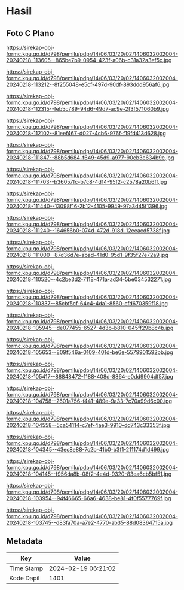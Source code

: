 # Hasil

## Foto C Plano

https://sirekap-obj-formc.kpu.go.id/d798/pemilu/pdpr/14/06/03/20/02/1406032002004-20240218-113605--865be7b9-0954-423f-a06b-c31a32a3ef5c.jpg

https://sirekap-obj-formc.kpu.go.id/d798/pemilu/pdpr/14/06/03/20/02/1406032002004-20240218-113212--8f255048-e5cf-497d-90df-893ddd956af6.jpg

https://sirekap-obj-formc.kpu.go.id/d798/pemilu/pdpr/14/06/03/20/02/1406032002004-20240218-112315--feb5c789-94d6-49d7-ac9e-2f3f571060b9.jpg

https://sirekap-obj-formc.kpu.go.id/d798/pemilu/pdpr/14/06/03/20/02/1406032002004-20240218-112102--81eef467-d027-4cb6-976f-f19fd413d628.jpg

https://sirekap-obj-formc.kpu.go.id/d798/pemilu/pdpr/14/06/03/20/02/1406032002004-20240218-111847--88b5d684-f649-45d9-a977-90cb3e634b9e.jpg

https://sirekap-obj-formc.kpu.go.id/d798/pemilu/pdpr/14/06/03/20/02/1406032002004-20240218-111703--b36057fc-b7c8-4d14-95f2-c2578a20b6ff.jpg

https://sirekap-obj-formc.kpu.go.id/d798/pemilu/pdpr/14/06/03/20/02/1406032002004-20240218-111440--13098f16-2b12-4105-9949-97a3d45f1396.jpg

https://sirekap-obj-formc.kpu.go.id/d798/pemilu/pdpr/14/06/03/20/02/1406032002004-20240218-111240--164656b0-074d-472d-918d-12eeacd5738f.jpg

https://sirekap-obj-formc.kpu.go.id/d798/pemilu/pdpr/14/06/03/20/02/1406032002004-20240218-111000--87d36d7e-abad-41d0-95d1-9f35f27e72a9.jpg

https://sirekap-obj-formc.kpu.go.id/d798/pemilu/pdpr/14/06/03/20/02/1406032002004-20240218-110520--4c2be3d2-7118-471a-ad34-5be034532271.jpg

https://sirekap-obj-formc.kpu.go.id/d798/pemilu/pdpr/14/06/03/20/02/1406032002004-20240218-110337--85cbf5cf-64c4-4da1-8560-cfd670359f18.jpg

https://sirekap-obj-formc.kpu.go.id/d798/pemilu/pdpr/14/06/03/20/02/1406032002004-20240218-105945--de077455-6527-4d3b-b810-045ff29b8c4b.jpg

https://sirekap-obj-formc.kpu.go.id/d798/pemilu/pdpr/14/06/03/20/02/1406032002004-20240218-105653--809f546a-0109-401d-be6e-5579901592bb.jpg

https://sirekap-obj-formc.kpu.go.id/d798/pemilu/pdpr/14/06/03/20/02/1406032002004-20240218-105417--88848472-1188-408d-8864-e0dd9904df57.jpg

https://sirekap-obj-formc.kpu.go.id/d798/pemilu/pdpr/14/06/03/20/02/1406032002004-20240218-104758--2601a756-f441-489e-9a33-7c70a99d6c00.jpg

https://sirekap-obj-formc.kpu.go.id/d798/pemilu/pdpr/14/06/03/20/02/1406032002004-20240218-104558--5ca54114-c7ef-4ae3-9910-dd743c33353f.jpg

https://sirekap-obj-formc.kpu.go.id/d798/pemilu/pdpr/14/06/03/20/02/1406032002004-20240218-104345--43ec8e88-7c2b-41b0-b3f1-211174d1d499.jpg

https://sirekap-obj-formc.kpu.go.id/d798/pemilu/pdpr/14/06/03/20/02/1406032002004-20240218-104145--f956da8b-08f2-4e4d-9320-83ea6cb5bf51.jpg

https://sirekap-obj-formc.kpu.go.id/d798/pemilu/pdpr/14/06/03/20/02/1406032002004-20240218-103954--94f46665-66a6-4638-be81-4f0f5577769f.jpg

https://sirekap-obj-formc.kpu.go.id/d798/pemilu/pdpr/14/06/03/20/02/1406032002004-20240218-103745--d83fa70a-a7e2-4770-ab35-88d08364715a.jpg


## Metadata

| Key        | Value               |
| ---------- | ------------------- |
| Time Stamp | 2024-02-19 06:21:02 |
| Kode Dapil | 1401                |



